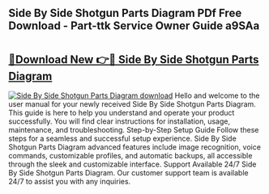 ## Side By Side Shotgun Parts Diagram PDf Free Download - Part-ttk Service Owner Guide a9SAa

# <h2><a href="http://dfmz3t0.blite.top/?on=Side+By+Side+Shotgun+Parts+Diagram">🔗Download New 👉🔴 Side By Side Shotgun Parts Diagram</a></h2>

[![Side By Side Shotgun Parts Diagram download](https://i.imgur.com/lujVjoI.png)](http://dfmz3t0.blite.top/?on=Side+By+Side+Shotgun+Parts+Diagram)
Hello and welcome to the user manual for your newly received Side By Side Shotgun Parts Diagram. This guide is here to help you understand and operate your product successfully. You will find clear instructions for installation, usage, maintenance, and troubleshooting. Step-by-Step Setup Guide Follow these steps for a seamless and successful setup experience. Side By Side Shotgun Parts Diagram advanced features include image recognition, voice commands, customizable profiles, and automatic backups, all accessible through the sleek and customizable interface. Support Available 24/7 Side By Side Shotgun Parts Diagram. Our customer support team is available 24/7 to assist you with any inquiries.
